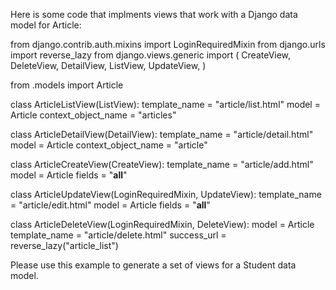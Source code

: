 Here is some code that implments views that work with a Django data model for Article:

from django.contrib.auth.mixins import LoginRequiredMixin
from django.urls import reverse_lazy
from django.views.generic import (
    CreateView,
    DeleteView,
    DetailView,
    ListView,
    UpdateView,
)

from .models import Article


class ArticleListView(ListView):
    template_name = "article/list.html"
    model = Article
    context_object_name = "articles"


class ArticleDetailView(DetailView):
    template_name = "article/detail.html"
    model = Article
    context_object_name = "article"


class ArticleCreateView(CreateView):
    template_name = "article/add.html"
    model = Article
    fields = "__all__"


class ArticleUpdateView(LoginRequiredMixin, UpdateView):
    template_name = "article/edit.html"
    model = Article
    fields = "__all__"


class ArticleDeleteView(LoginRequiredMixin, DeleteView):
    model = Article
    template_name = "article/delete.html"
    success_url = reverse_lazy("article_list")

Please use this example to generate a set of views for a Student data model.

